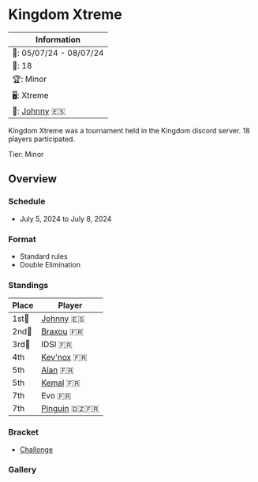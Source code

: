 # Kingdom Xtreme

|Information|
|-|
|:calendar:: 05/07/24 - 08/07/24|
|:busts_in_silhouette:: 18|
|:trophy:: Minor|
|:desktop_computer:: Xtreme|
|:1st_place_medal:: [Johnny](../../players/spanish/johnny.md) :es:|

Kingdom Xtreme was a tournament held in the Kingdom discord server.
18 players participated. 

Tier: Minor

## Overview

### Schedule
- July 5, 2024 to July 8, 2024

### Format
- Standard rules
- Double Elimination

### Standings

|Place|Player|
|-|-|
|1st:1st_place_medal:|[Johnny](../../players/spanish/johnny.md) :es:|
|2nd:2nd_place_medal:|[Braxou](../../players/french/braxou.md) :fr:|
|3rd:3rd_place_medal:|IDSI :fr:|
|4th|[Kev'nox](../../players/french/kevnox.md) :fr:|
|5th|[Alan](../../players/french/alan.md) :fr:|
|5th|[Kemal](../../players/french/kemal.md) :fr:|
|7th|Evo :fr:|
|7th|[Pinguin](../../players/french/pinguin.md) :algeria::fr:|

### Bracket

- [Challonge](https://challonge.com/jdss5plh)

### Gallery